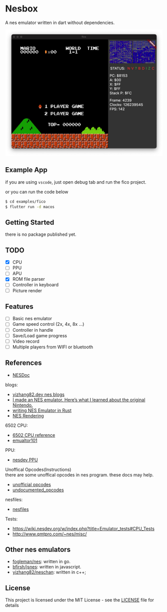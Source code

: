 # Nesbox
A nes emulator written in dart without dependencies.

![Screenshot](/screenshots/Xnip2023-01-29_10-39-40.jpg)

## Example App
if you are using `vscode`, just open debug tab and run the fico project.

or you can run the code below

```bash
$ cd examples/fico
$ flutter run -d macos
```

## Getting Started
there is no package published yet.

## TODO
- [x] CPU
- [ ] PPU
- [ ] APU
- [x] ROM file parser
- [ ] Controller in keyboard
- [ ] Picture render

## Features
- [ ] Basic nes emulator
- [ ] Game speed control (2x, 4x, 8x ...)
- [ ] Controller in handle
- [ ] Save/Load game progress
- [ ] Video record
- [ ] Multiple players from WIFI or bluetooth

## References
- [NESDoc](http://nesdev.com/NESDoc.pdf)

blogs:
- [yizhang82.dev nes blogs](https://yizhang82.dev/blog/nes/)
- [I made an NES emulator. Here’s what I learned about the original Nintendo.](https://medium.com/@fogleman/i-made-an-nes-emulator-here-s-what-i-learned-about-the-original-nintendo-2e078c9b28fe)
- [writing NES Emulator in Rust](https://bugzmanov.github.io/nes_ebook/chapter_1.html)
- [NES Rendering](https://austinmorlan.com/posts/nes_rendering_overview/)

6502 CPU:
- [6502 CPU reference](https://www.masswerk.at/6502/6502_instruction_set.html#PHP)
- [emualtor101](http://www.emulator101.com/6502-emulator.html)

PPU:
- [nesdev PPU](https://wiki.nesdev.com/w/index.php/PPU)

Unoffical Opcodes(Instructions) \
there are some unoffical opcodes in nes program. these docs may help.
- [unofficial opcodes](https://wiki.nesdev.com/w/index.php/Programming_with_unofficial_opcodes)
- [undocumented_opcodes](https://github.com/ltriant/nes/blob/master/doc/undocumented_opcodes.txt)

nesfiles:
- [nesfiles](https://www.nesfiles.com/)

Tests:
- https://wiki.nesdev.org/w/index.php?title=Emulator_tests#CPU_Tests
- http://www.qmtpro.com/~nes/misc/

## Other nes emulators
- [fogleman/nes](https://github.com/fogleman/nes): written in go.
- [bfirsh/jsnes](https://github.com/bfirsh/jsnes): written in javascript.
- [yizhang82/neschan](https://github.com/yizhang82/neschan): written in c++;

## License
This project is licensed under the MIT License - see the [LICENSE](LICENSE) file for details
